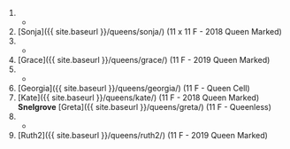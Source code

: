 1. -
1. [Sonja]({{ site.baseurl }}/queens/sonja/) (11 x 11 F - 2018 Queen Marked)
1. -
1. [Grace]({{ site.baseurl }}/queens/grace/) (11 F - 2019 Queen Marked)
1. -
1. [Georgia]({{ site.baseurl }}/queens/georgia/) (11 F - Queen Cell)
1. [Kate]({{ site.baseurl }}/queens/kate/) (11 F - 2018 Queen Marked) **Snelgrove** [Greta]({{ site.baseurl }}/queens/greta/) (11 F - Queenless)
1. -
1. [Ruth2]({{ site.baseurl }}/queens/ruth2/) (11 F - 2019 Queen Marked)
